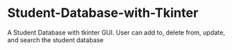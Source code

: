 # Student-Database-with-Tkinter
A Student Database with tkinter GUI. User can add to, delete from, update, and search the student database 
